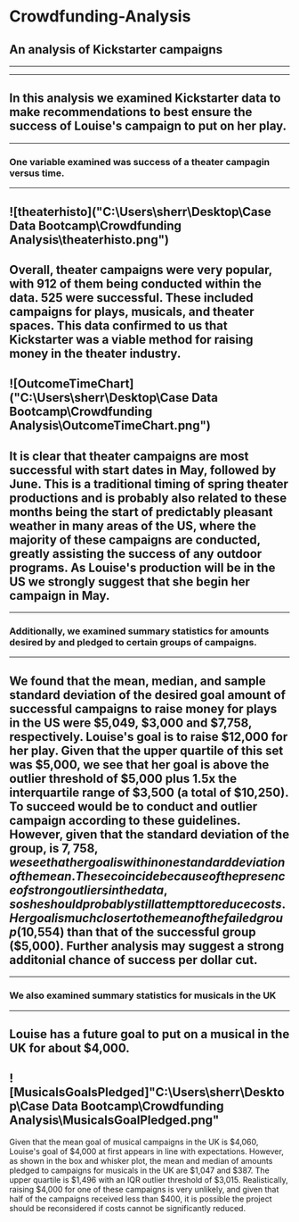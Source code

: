 # Crowdfunding-Analysis
 An analysis of Kickstarter campaigns
---
---
---
## In this analysis we examined Kickstarter data to make recommendations to best ensure the success of Louise's campaign to put on her play.
---
### One variable examined was success of a theater campagin versus time.
---
![theaterhisto]("C:\Users\sherr\Desktop\Case Data Bootcamp\Crowdfunding Analysis\theaterhisto.png")
---
Overall, theater campaigns were very popular, with 912 of them being conducted within the data.  525 were successful.  These included campaigns for plays, musicals, and theater spaces.  This data confirmed to us that Kickstarter was a viable method for raising money in the theater industry.
---
![OutcomeTimeChart]("C:\Users\sherr\Desktop\Case Data Bootcamp\Crowdfunding Analysis\OutcomeTimeChart.png")
---
It is clear that theater campaigns are most successful with start dates in May, followed by June.  This is a traditional timing of spring theater productions and is probably also related to these months being the start of predictably pleasant weather in many areas of the US, where the majority of these campaigns are conducted, greatly assisting the success of any outdoor programs.  As Louise's production will be in the US we strongly suggest that she begin her campaign in May.
---
---
### Additionally, we examined summary statistics for amounts desired by and pledged to certain groups of campaigns.
---
We found that the mean, median, and sample standard deviation of the desired goal amount of successful campaigns to raise money for plays in the US were $5,049, $3,000 and $7,758, respectively.  Louise's goal is to raise $12,000 for her play.  Given that the upper quartile of this set was $5,000, we see that her goal is above the outlier threshold of $5,000 plus 1.5x the interquartile range of $3,500 (a total of $10,250).  To succeed would be to conduct and outlier campaign according to these guidelines.  However, given that the standard deviation of the group, is $7,758, we see that her goal is within one standard deviation of the mean.  These coincide because of the presence of strong outliers in the data, so she should probably still attempt to reduce costs.  Her goal is much closer to the mean of the failed group ($10,554) than that of the successful group ($5,000).  Further analysis may suggest a strong additonial chance of success per dollar cut.
---
---
### We also examined summary statistics for musicals in the UK
---
Louise has a future goal to put on a musical in the UK for about $4,000.
---
![MusicalsGoalsPledged]"C:\Users\sherr\Desktop\Case Data Bootcamp\Crowdfunding Analysis\MusicalsGoalPledged.png"
---
Given that the mean goal of musical campaigns in the UK is $4,060, Louise's goal of $4,000 at first appears in line with expectations.  However, as shown in the box and whisker plot, the mean and median of amounts pledged to campaigns for musicals in the UK are $1,047 and $387.  The upper quartile is $1,496 with an IQR outlier threshold of $3,015.  Realistically, raising $4,000 for one of these campaigns is very unlikely, and given that half of the campaigns received less than $400, it is possible the project should be reconsidered if costs cannot be significantly reduced.